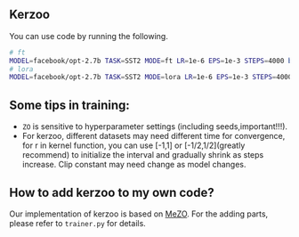 ## Kerzoo 
 You can use code by running the following.
```bash
# ft
MODEL=facebook/opt-2.7b TASK=SST2 MODE=ft LR=1e-6 EPS=1e-3 STEPS=4000 bash mezo.sh
# lora
MODEL=facebook/opt-2.7b TASK=SST2 MODE=lora LR=1e-6 EPS=1e-3 STEPS=4000 bash mezo.sh

```

## Some tips in training:
* `ZO` is sensitive to hyperparameter settings (including seeds,important!!!).
* For kerzoo, different datasets may need different time for convergence, for r in kernel function, you can use [-1,1] or [-1/2,1/2](greatly recommend) to initialize the interval and gradually shrink as steps increase. Clip constant may need change as model changes.

## How to add kerzoo to my own code?

Our implementation of kerzoo is based on [MeZO](https://github.com/princeton-nlp/MeZO). For the adding parts, please refer to `trainer.py` for details.
